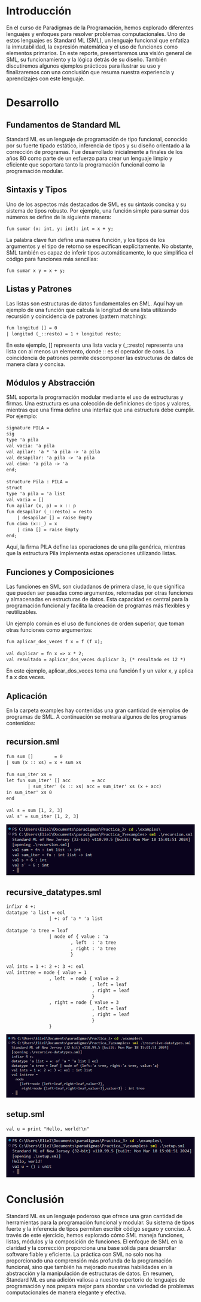 # Introducción

En el curso de Paradigmas de la Programación, hemos explorado diferentes lenguajes y enfoques para resolver problemas computacionales. Uno de estos lenguajes es Standard ML (SML), un lenguaje funcional que enfatiza la inmutabilidad, la expresión matemática y el uso de funciones como elementos primarios. En este reporte, presentaremos una visión general de SML, su funcionamiento y la lógica detrás de su diseño. También discutiremos algunos ejemplos prácticos para ilustrar su uso y finalizaremos con una conclusión que resuma nuestra experiencia y aprendizajes con este lenguaje.

# Desarrollo

## Fundamentos de Standard ML
Standard ML es un lenguaje de programación de tipo funcional, conocido por su fuerte tipado estático, inferencia de tipos y su diseño orientado a la corrección de programas. Fue desarrollado inicialmente a finales de los años 80 como parte de un esfuerzo para crear un lenguaje limpio y eficiente que soportara tanto la programación funcional como la programación modular.

## Sintaxis y Tipos

Uno de los aspectos más destacados de SML es su sintaxis concisa y su sistema de tipos robusto. Por ejemplo, una función simple para sumar dos números se define de la siguiente manera:

    fun sumar (x: int, y: int): int = x + y;

La palabra clave fun define una nueva función, y los tipos de los argumentos y el tipo de retorno se especifican explícitamente. No obstante, SML también es capaz de inferir tipos automáticamente, lo que simplifica el código para funciones más sencillas:

    fun sumar x y = x + y;

## Listas y Patrones

Las listas son estructuras de datos fundamentales en SML. Aquí hay un ejemplo de una función que calcula la longitud de una lista utilizando recursión y coincidencia de patrones (pattern matching):

    fun longitud [] = 0
    | longitud (_::resto) = 1 + longitud resto;

En este ejemplo, [] representa una lista vacía y (_::resto) representa una lista con al menos un elemento, donde :: es el operador de cons. La coincidencia de patrones permite descomponer las estructuras de datos de manera clara y concisa.

## Módulos y Abstracción

SML soporta la programación modular mediante el uso de estructuras y firmas. Una estructura es una colección de definiciones de tipos y valores, mientras que una firma define una interfaz que una estructura debe cumplir. Por ejemplo:

    signature PILA = 
    sig
    type 'a pila
    val vacia: 'a pila
    val apilar: 'a * 'a pila -> 'a pila
    val desapilar: 'a pila -> 'a pila
    val cima: 'a pila -> 'a
    end;

    structure Pila : PILA = 
    struct
    type 'a pila = 'a list
    val vacia = []
    fun apilar (x, p) = x :: p
    fun desapilar (_::resto) = resto
        | desapilar [] = raise Empty
    fun cima (x::_) = x
        | cima [] = raise Empty
    end;

Aquí, la firma PILA define las operaciones de una pila genérica, mientras que la estructura Pila implementa estas operaciones utilizando listas.

## Funciones y Composiciones

Las funciones en SML son ciudadanos de primera clase, lo que significa que pueden ser pasadas como argumentos, retornadas por otras funciones y almacenadas en estructuras de datos. Esta capacidad es central para la programación funcional y facilita la creación de programas más flexibles y reutilizables.

Un ejemplo común es el uso de funciones de orden superior, que toman otras funciones como argumentos:

    fun aplicar_dos_veces f x = f (f x);

    val duplicar = fn x => x * 2;
    val resultado = aplicar_dos_veces duplicar 3; (* resultado es 12 *)

En este ejemplo, aplicar_dos_veces toma una función f y un valor x, y aplica f a x dos veces.

## Aplicación

En la carpeta examples hay contenidas una gran cantidad de ejemplos de programas de SML. A continuación se motrara algunos de los programas contenidos:

## recursion.sml
    fun sum []        = 0
    | sum (x :: xs) = x + sum xs

    fun sum_iter xs =
    let fun sum_iter' [] acc        = acc
            | sum_iter' (x :: xs) acc = sum_iter' xs (x + acc)
    in sum_iter' xs 0
    end

    val s = sum [1, 2, 3]
    val s' = sum_iter [1, 2, 3]

![Imagen de unas nubes](recursion.png)

## recursive_datatypes.sml
    infixr 4 +:
    datatype 'a list = eol
                    | +: of 'a * 'a list

    datatype 'a tree = leaf
                    | node of { value : 'a
                            , left  : 'a tree
                            , right : 'a tree
                            }

    val ints = 1 +: 2 +: 3 +: eol
    val inttree = node { value = 1
                    , left  = node { value = 2
                                    , left = leaf
                                    , right = leaf
                                    }
                    , right = node { value = 3
                                    , left = leaf
                                    , right = leaf
                                    }
                    }

![Imagen de unas nubes](recursive_datatypes.png)

## setup.sml
    val u = print "Hello, world!\n"


![Imagen de unas nubes](setup.png)

# Conclusión

Standard ML es un lenguaje poderoso que ofrece una gran cantidad de herramientas para la programación funcional y modular. Su sistema de tipos fuerte y la inferencia de tipos permiten escribir código seguro y conciso. A través de este ejercicio, hemos explorado cómo SML maneja funciones, listas, módulos y la composición de funciones. El enfoque de SML en la claridad y la corrección proporciona una base sólida para desarrollar software fiable y eficiente. La práctica con SML no solo nos ha proporcionado una comprensión más profunda de la programación funcional, sino que también ha mejorado nuestras habilidades en la abstracción y la manipulación de estructuras de datos. En resumen, Standard ML es una adición valiosa a nuestro repertorio de lenguajes de programación y nos prepara mejor para abordar una variedad de problemas computacionales de manera elegante y efectiva.
